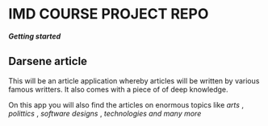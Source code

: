 # IMD COURSE PROJECT REPO

***Getting started***

## Darsene article 

<p>This will be an article application whereby articles will be written by various famous writters. It also comes with a piece of of deep knowledge.</p>


 On this app you will also find the articles on enormous topics like 
  _arts_
  , 
  _polittics_
  , 
  _software designs_
  ,
  _technologies and many more_
  

